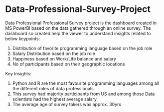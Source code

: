 # Data-Professional-Survey-Project
Data Professional Professional Survey project is the dashboard created in MS PowerBI based on the data gathered through an online survey. The dashboard so created help the viewer to understand insights related to below keypoints:
1. Distribution of favorite programming language based on the job role
2. Salary Distribution based on the job role
3. Happiness based on Work/Life balance and salary
4. No of participants based on their geographic locations

Key Insights:
1.	Python and R are the most favourite programming languages among all the different roles of data professionals
2.	This survey had majority participants from US and among those Data scientists had the highest average salary
3.	The average age of survey takers was approx. 30yrs

